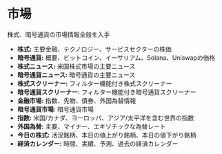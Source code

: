 # **市場**

株式、暗号通貨の市場情報全般を入手
- **株式:** 主要金融、テクノロジー、サービスセクターの株価
- **暗号通貨:** 概要、ビットコイン、イーサリアム、Solana、Uniswapの価格
- **株式ニュース:** 米国株式市場の主要ニュース
- **暗号通貨ニュース:** 暗号通貨の主要ニュース
- **株式スクリーナー:** フィルター機能付き株式スクリーナー
- **暗号通貨スクリーナー:** フィルター機能付き暗号通貨スクリーナー
- **金融市場:** 指数、先物、債券、外国為替情報
- **暗号通貨市場:** 暗号通貨市場
- **指数:** 米国/カナダ、ヨーロッパ、アジア/太平洋を含む世界の指数
- **外国為替:** 主要、マイナー、エキゾチックな為替レート
- **今日の株式:** 活況銘柄、本日の値上がり銘柄、本日の値下がり銘柄
- **経済カレンダー:** 時間、実績、予測、過去の経済カレンダー
